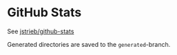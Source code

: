 # GitHub Stats

See [jstrieb/github-stats](https://github.com/jstrieb/github-stats)

Generated directories are saved to the `generated`-branch.
